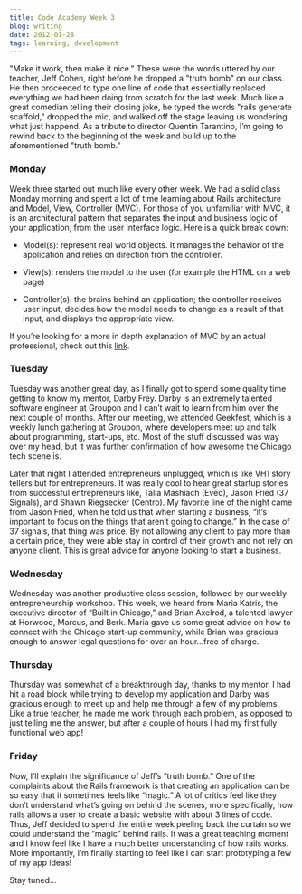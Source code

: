 ```yaml
---
title: Code Academy Week 3
blog: writing
date: 2012-01-28
tags: learning, development
---
```


"Make it work, then make it nice." These were the words uttered by our teacher, Jeff Cohen, right before he dropped a "truth bomb" on our class. He then proceeded to type one line of code that essentially replaced everything we had been doing from scratch for the last week. Much like a great comedian telling their closing joke, he typed the words "rails generate scaffold," dropped the mic, and walked off the stage leaving us wondering what just happend. As a tribute to director Quentin Tarantino, I’m going to rewind back to the beginning of the week and build up to the aforementioned "truth bomb."

### Monday

Week three started out much like every other week. We had a solid class Monday morning and spent a lot of time learning about Rails architecture and Model, View, Controller (MVC). For those of you unfamiliar with MVC, it is an architectural pattern that separates the input and business logic of your application, from the user interface logic.  Here is a quick break down:

- Model(s): represent real world objects. It manages the behavior of the application and relies on direction from the controller.

- View(s): renders the model to the user (for example the HTML on a web page)

- Controller(s): the brains behind an application; the controller receives user input, decides how the model needs to change as a result of that input, and displays the appropriate view.

If you’re looking for a more in depth explanation of MVC by an actual professional, check out this [link](http://www.codinghorror.com/blog/2008/05/understanding-model-view-controller.html).

### Tuesday

Tuesday was another great day, as I finally got to spend some quality time getting to know my mentor, Darby Frey. Darby is an extremely talented software engineer at Groupon and I can’t wait to learn from him over the next couple of months. After our meeting, we attended Geekfest, which is a weekly lunch gathering at Groupon, where developers meet up and talk about programming, start-ups, etc. Most of the stuff discussed was way over my head, but it was further confirmation of how awesome the Chicago tech scene is.

Later that night I attended entrepreneurs unplugged, which is like VH1 story tellers but for entrepreneurs. It was really cool to hear great startup stories from successful entrepreneurs like, Talia Mashiach (Eved), Jason Fried (37 Signals), and Shawn Riegsecker (Centro).  My favorite line of the night came from Jason Fried, when he told us that when starting a business, “it’s important to focus on the things that aren’t going to change.”  In the case of 37 signals, that thing was price. By not allowing any client to pay more than a certain price, they were able stay in control of their growth and not rely on anyone client. This is great advice for anyone looking to start a business.

### Wednesday

Wednesday was another productive class session, followed by our weekly entrepreneurship workshop. This week, we heard from Maria Katris, the executive director of “Built in Chicago,” and Brian Axelrod, a talented lawyer at Horwood, Marcus, and Berk. Maria gave us some great advice on how to connect with the Chicago start-up community, while Brian was gracious enough to answer legal questions for over an hour…free of charge.


### Thursday

Thursday was somewhat of a breakthrough day, thanks to my mentor. I had hit a road block while trying to develop my application and Darby was gracious enough to meet up and help me through a few of my problems. Like a true teacher, he made me work through each problem, as opposed to just telling me the answer, but after a couple of hours I had my first fully functional web app!

### Friday

Now, I’ll explain the significance of Jeff’s “truth bomb.” One of the complaints about the Rails framework is that creating an application can be so easy that it sometimes feels like “magic.” A lot of critics feel like they don’t understand what’s going on behind the scenes, more specifically, how rails allows a user to create a basic website with about 3 lines of code. Thus, Jeff decided to spend the entire week peeling back the curtain so we could understand the “magic” behind rails. It was a great teaching moment and I know feel like I have a much better understanding of how rails works. More importantly, I’m finally starting to feel like I can start prototyping a few of my app ideas!

Stay tuned…
